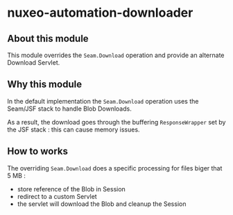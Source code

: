 nuxeo-automation-downloader
===========================

## About this module

This module overrides the `Seam.Download` operation and provide an alternate Download Servlet.

## Why this module

In the default implementation the `Seam.Download` operation uses the Seam/JSF stack to handle Blob Downloads.

As a result, the download goes through the buffering `ResponseWrapper` set by the JSF stack : this can cause memory issues.

## How to works

The overriding `Seam.Download` does a specific processing for files biger that 5 MB :

 - store reference of the Blob in Session
 - redirect to a custom Servlet
 - the servlet will download the Blob and cleanup the Session


